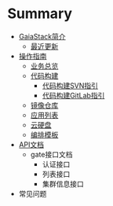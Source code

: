 # Summary

* [GaiaStack简介](README.md)
  * [ 最近更新](13-zui-jin-geng-xin.md)
* [操作指南](chapter1.md)
  * [业务总览](chapter1/31-ye-wu-zong-lan.md)
  * [代码构建](chapter1/32dai-ma-gou-jian.md)
    * [代码构建SVN指引](chapter1/32dai-ma-gou-jian/dai-ma-gou-jian-svn-zhi-yin.md)
    * [代码构建GitLab指引](chapter1/32dai-ma-gou-jian/dai-ma-gou-jian-gitlab-zhi-yin.md)
  * [镜像仓库](chapter1/33jing-xiang-cang-ku.md)
  * [应用列表](chapter1/34ying-yong-lie-biao.md)
  * [云硬盘](chapter1/35yun-ying-pan.md)
  * [编排模板](chapter1/36bian-pai-mo-ban.md)
* [API文档](apiwen-dang.md)
  * gate接口文档
    * 认证接口
    * 列表接口
    * 集群信息接口
* 常见问题


